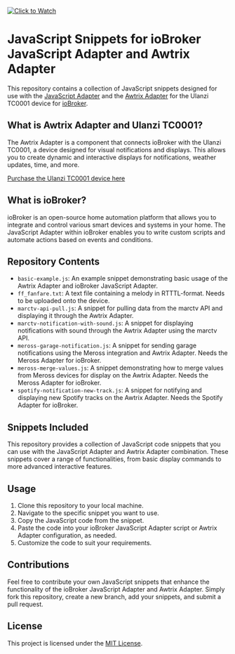 [![Click to Watch](https://marc.tv/media/2023/08/ulanzi-spotify.jpg)](https://marc.tv/media/2023/08/ulanzi-spotify.mp4)

# JavaScript Snippets for ioBroker JavaScript Adapter and Awtrix Adapter

This repository contains a collection of JavaScript snippets designed for use with the [JavaScript Adapter](https://github.com/ioBroker/ioBroker.javascript) and the [Awtrix Adapter](https://github.com/klein0r/ioBroker.awtrix-light) for the Ulanzi TC0001 device for [ioBroker](https://iobroker.net/).

## What is Awtrix Adapter and Ulanzi TC0001?

The Awtrix Adapter is a component that connects ioBroker with the Ulanzi TC0001, a device designed for visual notifications and displays. This allows you to create dynamic and interactive displays for notifications, weather updates, time, and more.

[Purchase the Ulanzi TC0001 device here](https://marc.tv/out/smartpixel)


## What is ioBroker?

ioBroker is an open-source home automation platform that allows you to integrate and control various smart devices and systems in your home. The JavaScript Adapter within ioBroker enables you to write custom scripts and automate actions based on events and conditions.

## Repository Contents

- `basic-example.js`: An example snippet demonstrating basic usage of the Awtrix Adapter and ioBroker JavaScript Adapter.
- `ff_fanfare.txt`: A text file containing a melody in RTTTL-format. Needs to be uploaded onto the device.
- `marctv-api-pull.js`: A snippet for pulling data from the marctv API and displaying it through the Awtrix Adapter.
- `marctv-notification-with-sound.js`: A snippet for displaying notifications with sound through the Awtrix Adapter using the marctv API.
- `meross-garage-notification.js`: A snippet for sending garage notifications using the Meross integration and Awtrix Adapter. Needs the Meross Adapter for ioBroker.
- `meross-merge-values.js`: A snippet demonstrating how to merge values from Meross devices for display on the Awtrix Adapter. Needs the Meross Adapter for ioBroker.
- `spotify-notification-new-track.js`: A snippet for notifying and displaying new Spotify tracks on the Awtrix Adapter. Needs the Spotify Adapter for ioBroker.

## Snippets Included

This repository provides a collection of JavaScript code snippets that you can use with the JavaScript Adapter and Awtrix Adapter combination. These snippets cover a range of functionalities, from basic display commands to more advanced interactive features.

## Usage

1. Clone this repository to your local machine.
2. Navigate to the specific snippet you want to use.
3. Copy the JavaScript code from the snippet.
4. Paste the code into your ioBroker JavaScript Adapter script or Awtrix Adapter configuration, as needed.
5. Customize the code to suit your requirements.

## Contributions

Feel free to contribute your own JavaScript snippets that enhance the functionality of the ioBroker JavaScript Adapter and Awtrix Adapter. Simply fork this repository, create a new branch, add your snippets, and submit a pull request.

## License

This project is licensed under the [MIT License](LICENSE).
